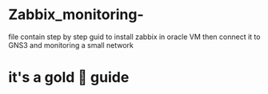 # Zabbix_monitoring-
file contain step by step guid to install zabbix in oracle VM then connect it to GNS3 and monitoring a small network 
# it's a gold 🥇 guide
